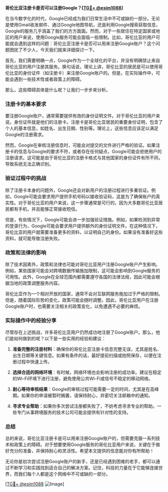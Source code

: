**哥伦比亚注册卡是否可以注册Google？[[TG💪+ @esim1088](https://t.me/s/esim1088)]**

在当今数字化的时代，Google已经成为我们日常生活中不可或缺的一部分。无论是使用Gmail收发邮件、通过Google地图导航，还是利用Google搜索获取信息，Google的服务几乎涵盖了我们的方方面面。然而，对于一些居住在特定国家或地区的用户来说，使用Google服务可能会面临一些限制。比如，哥伦比亚的用户可能就会遇到这样的问题：哥伦比亚注册卡是否可以用来注册Google账户？这个问题困扰了不少人，今天我们就来详细探讨一下。

首先，我们需要明确一点，Google作为一个全球化的平台，并没有明确禁止来自哥伦比亚的用户注册其服务。换句话说，理论上讲，哥伦比亚的居民是可以使用哥伦比亚的身份证件（如注册卡）来注册Google账户的。但是，在实际操作中，可能会遇到一些技术性或者政策上的障碍。

那么，这些障碍具体是什么呢？让我们一步步来分析。

### 注册卡的基本要求

要注册Google账户，通常需要提供有效的身份证明文件。对于哥伦比亚的用户来说，身份证件就是他们的注册卡。注册卡是哥伦比亚居民的重要身份证明，包含了个人的基本信息，如姓名、出生日期、性别等。理论上，这些信息应该足以满足Google的注册需求。

然而，Google在审核注册信息时，可能会对提交的文件进行严格的验证。如果注册卡的信息与Google的要求不符，或者存在任何疑点，Google可能会拒绝用户的注册请求。这可能是由于哥伦比亚的注册卡格式与其他国家的身份证件有所不同，导致系统无法正确识别。

### 验证过程中的挑战

除了注册卡本身的问题外，Google还会对新用户的注册过程进行多重验证。例如，Google可能会要求用户提供手机号码以接收验证码，这是为了确保账户的真实性。对于哥伦比亚的用户来说，这一步骤通常是可行的，因为大多数哥伦比亚居民都有手机，并且能够正常接收短信。

但是，有些情况下，Google可能会进一步加强验证措施。例如，如果检测到异常的登录行为，Google可能会要求用户提供额外的身份证明文件。在这种情况下，哥伦比亚的用户就需要准备更多的资料，以证明自己的身份。如果没有准备好这些资料，就可能导致注册失败。

### 政策和法律的影响

除了技术因素外，政策和法律也可能对哥伦比亚用户注册Google账户产生影响。例如，某些国家可能会对跨境数据传输施加限制，这可能会影响到Google服务的可用性。此外，Google在全球范围内都需要遵守各国的法律法规，因此可能会根据当地的政策调整服务内容。

哥伦比亚作为一个相对开放的国家，通常不会对互联网服务施加过于严格的限制。但是，随着国际形势的变化，政策可能会随时调整。因此，哥伦比亚用户在注册Google账户时，也需要关注相关的政策变化，以免遭遇不必要的麻烦。

### 实际操作中的经验分享

尽管存在上述挑战，许多哥伦比亚用户仍然成功地注册了Google账户。那么，他们是如何做到的呢？以下是一些实用的经验和建议：

1. **准备完整的注册材料**：确保你的哥伦比亚注册卡信息完整无误，尤其是姓名、出生日期等关键信息。如果有条件的话，最好提前扫描或拍照保存，以便在注册过程中快速上传。

2. **选择合适的网络环境**：有时候，网络环境也会影响注册的成功率。建议在稳定的Wi-Fi环境下进行注册，避免使用公共Wi-Fi或信号不稳定的移动网络。

3. **耐心等待审核结果**：Google的审核过程可能需要一定的时间，尤其是在高峰期。如果你的申请被暂时搁置，请保持耐心，并密切关注邮箱中的通知。

4. **寻求专业帮助**：如果你多次尝试注册都失败了，不妨考虑寻求专业的帮助。一些专门从事跨境服务的技术公司可能会提供有针对性的支持。

### 总结

总的来说，哥伦比亚注册卡是可以用来注册Google账户的，但需要克服一系列技术和政策上的障碍。对于想要使用Google服务的哥伦比亚用户来说，关键在于做好充分的准备，并保持耐心和灵活性。希望本文提供的信息能对你有所帮助！

无论你是初次尝试注册Google账户的新手，还是已经遇到困难的老手，都可以通过不断学习和实践找到适合自己的解决方案。记住，科技的力量在于它能够连接世界，而我们每个人都是这个网络中不可或缺的一部分。

[[TG💪+ @esim1088](https://t.me/s/esim1088) ![Image](https://i.postimg.cc/4NQfJmqS/Snipaste-2025-05-13-00-14-12.png)]